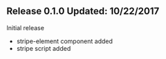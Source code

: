 Release 0.1.0   Updated: 10/22/2017
-----------------------------------
Initial release
* stripe-element component added
* stripe script added
